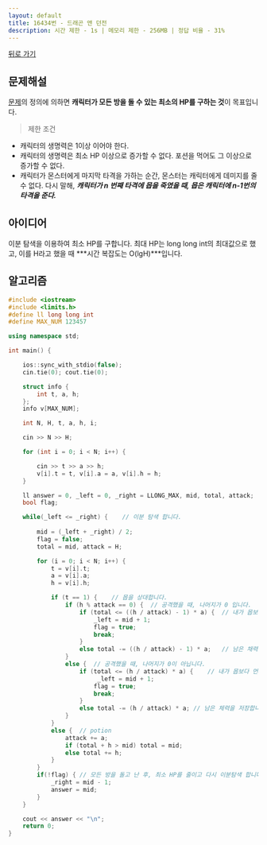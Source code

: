 ```yaml
---
layout: default
title: 16434번 - 드래곤 앤 던전
description: 시간 제한 - 1s | 메모리 제한 - 256MB | 정답 비율 - 31%
---
```

[뒤로 가기](../../)
## 문제해설

 [문제](https://www.acmicpc.net/problem/16434)의 정의에 의하면 **캐릭터가 모든 방을 돌 수 있는 최소의 HP를 구하는 것**이 목표입니다.

> 제한 조건
* 캐릭터의 생명력은 1이상 이어야 한다. 
* 캐릭터의 생명력은 최소 HP 이상으로 증가할 수 없다. 포션을 먹어도 그 이상으로 증가할 수 없다.
* 캐릭터가 몬스터에게 마지막 타격을 가하는 순간, 몬스터는 캐릭터에게 데미지를 줄 수 없다. 다시 말해, ***캐릭터가 n 번째 타격에 몹을 죽였을 때, 몹은 캐릭터에 n-1번의 타격을 준다.*** 


## 아이디어
 
이분 탐색을 이용하여 최소 HP를 구합니다. 최대 HP는 long long int의 최대값으로 했고, 이를 H라고 했을 때 ***시간 복잡도는 O(lgH)***입니다. 


## 알고리즘

``` c++
#include <iostream>
#include <limits.h>
#define ll long long int
#define MAX_NUM 123457

using namespace std; 

int main() {

	ios::sync_with_stdio(false);
	cin.tie(0); cout.tie(0);

    struct info {
        int t, a, h;
    };
    info v[MAX_NUM];

    int N, H, t, a, h, i;

    cin >> N >> H;

    for (int i = 0; i < N; i++) {

        cin >> t >> a >> h;
        v[i].t = t, v[i].a = a, v[i].h = h;
    }

    ll answer = 0, _left = 0, _right = LLONG_MAX, mid, total, attack;
    bool flag;

    while(_left <= _right) {    // 이분 탐색 합니다.
    
        mid = (_left + _right) / 2;
        flag = false;
        total = mid, attack = H;

        for (i = 0; i < N; i++) {
            t = v[i].t;
            a = v[i].a;
            h = v[i].h;

            if (t == 1) {    // 몹을 상대합니다.
                if (h % attack == 0) {  // 공격했을 때, 나머지가 0 입니다.
                    if (total <= ((h / attack) - 1) * a) {  // 내가 몹보다 먼저 죽을 경우, 최소 HP를 늘리고 다시 이분탐색 합니다.
                        _left = mid + 1;
                        flag = true;
                        break;
                    }
                    else total -= ((h / attack) - 1) * a;   // 남은 채력을 저장합니다.
                }
                else {  // 공격했을 때, 나머지가 0이 아닙니다.
                    if (total <= (h / attack) * a) {    // 내가 몹보다 먼저 죽을 경우, 최소 HP를 늘리고 다시 이분탐색 합니다.
                         _left = mid + 1;
                        flag = true;
                        break;
                    }
                    else total -= (h / attack) * a; // 남은 체력을 저장합니다.
                }
            }
            else {  // potion
                attack += a;
                if (total + h > mid) total = mid;
                else total += h;
            }
        }
        if(!flag) { // 모든 방을 돌고 난 후, 최소 HP를 줄이고 다시 이분탐색 합니다.
            _right = mid - 1;
            answer = mid;
        }
    }

    cout << answer << "\n";
    return 0;
}
```
